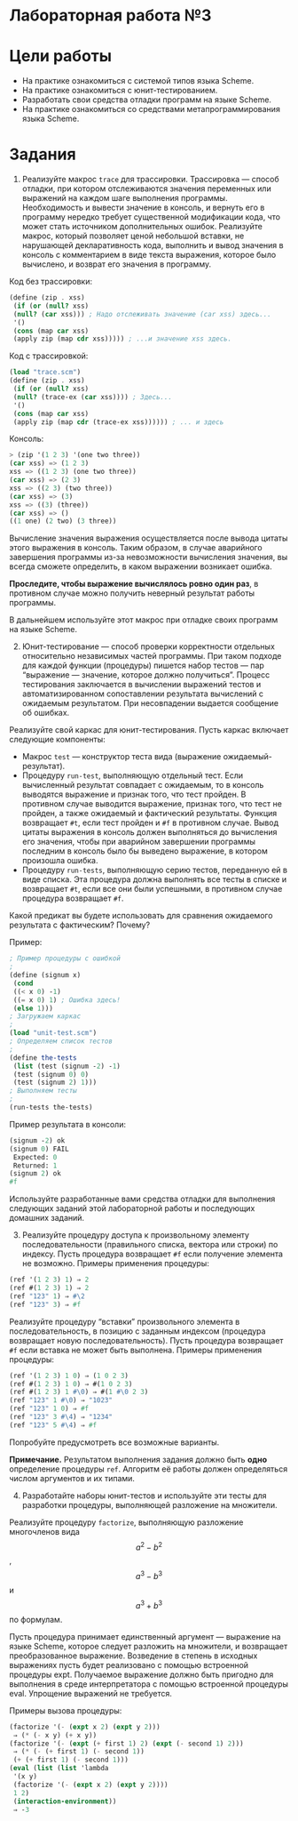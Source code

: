 # Лабораторная работа №3 #
# Цели работы #
* На практике ознакомиться с системой типов языка Scheme.
* На практике ознакомиться с юнит-тестированием.
* Разработать свои средства отладки программ на языке Scheme.
* На практике ознакомиться со средствами метапрограммирования языка Scheme.
# Задания #
1. Реализуйте макрос ```trace``` для трассировки. Трассировка — способ отладки, при котором
отслеживаются значения переменных или выражений на каждом шаге выполнения программы.
Необходимость и вывести значение в консоль, и вернуть его в программу нередко требует
существенной модификации кода, что может стать источником дополнительных ошибок.
Реализуйте макрос, который позволяет ценой небольшой вставки, не нарушающей
декларативность кода, выполнить и вывод значения в консоль с комментарием в виде текста
выражения, которое было вычислено, и возврат его значения в программу.

Код без трассировки:
```scheme
(define (zip . xss)
 (if (or (null? xss)
 (null? (car xss))) ; Надо отслеживать значение (car xss) здесь...
 '()
 (cons (map car xss)
 (apply zip (map cdr xss))))) ; ...и значение xss здесь.
```
Код с трассировкой:
```scheme
(load "trace.scm")
(define (zip . xss)
 (if (or (null? xss)
 (null? (trace-ex (car xss)))) ; Здесь...
 '()
 (cons (map car xss)
 (apply zip (map cdr (trace-ex xss)))))) ; ... и здесь
```
Консоль:
```scheme
> (zip '(1 2 3) '(one two three))
(car xss) => (1 2 3)
xss => ((1 2 3) (one two three))
(car xss) => (2 3)
xss => ((2 3) (two three))
(car xss) => (3)
xss => ((3) (three))
(car xss) => ()
((1 one) (2 two) (3 three))
```
Вычисление значения выражения осуществляется после вывода цитаты этого выражения
в консоль. Таким образом, в случае аварийного завершения программы из-за невозможности
вычисления значения, вы всегда сможете определить, в каком выражении возникает ошибка.

**Проследите, чтобы выражение вычислялось ровно один раз**, в противном случае можно
получить неверный результат работы программы.

В дальнейшем используйте этот макрос при отладке своих программ на языке Scheme.

2. Юнит-тестирование — способ проверки корректности отдельных относительно независимых
частей программы. При таком подходе для каждой функции (процедуры) пишется набор тестов
— пар “выражение — значение, которое должно получиться”. Процесс тестирования
заключается в вычислении выражений тестов и автоматизированном сопоставлении результата
вычислений с ожидаемым результатом. При несовпадении выдается сообщение об ошибках.

Реализуйте свой каркас для юнит-тестирования. Пусть каркас включает следующие
компоненты:
* Макрос ```test``` — конструктор теста вида (выражение ожидаемый-результат).
* Процедуру ```run-test```, выполняющую отдельный тест. Если вычисленный результат
совпадает с ожидаемым, то в консоль выводятся выражение и признак того, что тест
пройден. В противном случае выводится выражение, признак того, что тест не пройден,
а также ожидаемый и фактический результаты. Функция возвращает ```#t```, если тест пройден
и ```#f``` в противном случае. Вывод цитаты выражения в консоль должен выполняться
до вычисления его значения, чтобы при аварийном завершении программы последним
в консоль было бы выведено выражение, в котором произошла ошибка.
* Процедуру ```run-tests```, выполняющую серию тестов, переданную ей в виде списка. Эта
процедура должна выполнять все тесты в списке и возвращает ```#t```, если все они были
успешными, в противном случае процедура возвращает ```#f```.

Какой предикат вы будете использовать для сравнения ожидаемого результата с фактическим?
Почему?

Пример:
```scheme
; Пример процедуры с ошибкой
;
(define (signum x)
 (cond
 ((< x 0) -1)
 ((= x 0) 1) ; Ошибка здесь!
 (else 1)))
; Загружаем каркас
;
(load "unit-test.scm")
; Определяем список тестов
;
(define the-tests
 (list (test (signum -2) -1)
 (test (signum 0) 0)
 (test (signum 2) 1)))
; Выполняем тесты
;
(run-tests the-tests)
```
Пример результата в консоли:
```scheme
(signum -2) ok
(signum 0) FAIL
 Expected: 0
 Returned: 1
(signum 2) ok
#f
```
Используйте разработанные вами средства отладки для выполнения следующих заданий этой
лабораторной работы и последующих домашних заданий.

3. Реализуйте процедуру доступа к произвольному элементу последовательности (правильного
списка, вектора или строки) по индексу. Пусть процедура возвращает ```#f``` если получение
элемента не возможно. Примеры применения процедуры:
```scheme
(ref '(1 2 3) 1) ⇒ 2
(ref #(1 2 3) 1) ⇒ 2
(ref "123" 1) ⇒ #\2
(ref "123" 3) ⇒ #f
```
Реализуйте процедуру “вставки” произвольного элемента в последовательность, в позицию
с заданным индексом (процедура возвращает новую последовательность). Пусть процедура
возвращает ```#f``` если вставка не может быть выполнена. Примеры применения процедуры:
```scheme
(ref '(1 2 3) 1 0) ⇒ (1 0 2 3)
(ref #(1 2 3) 1 0) ⇒ #(1 0 2 3)
(ref #(1 2 3) 1 #\0) ⇒ #(1 #\0 2 3)
(ref "123" 1 #\0) ⇒ "1023"
(ref "123" 1 0) ⇒ #f
(ref "123" 3 #\4) ⇒ "1234"
(ref "123" 5 #\4) ⇒ #f
```

Попробуйте предусмотреть все возможные варианты.

**Примечание.** Результатом выполнения задания должно быть **одно** определение процедуры ```ref```.
Алгоритм её работы должен определяться числом аргументов и их типами.

4. Разработайте наборы юнит-тестов и используйте эти тесты для разработки процедуры,
выполняющей разложение на множители.

Реализуйте процедуру ```factorize```, выполняющую разложение многочленов вида $$a^2−b^2$$, $$a^3−b^3$$ и $$a^3+b^3$$ по формулам.

Пусть процедура принимает единственный аргумент — выражение на языке Scheme, которое
следует разложить на множители, и возвращает преобразованное выражение. Возведение
в степень в исходных выражениях пусть будет реализовано с помощью встроенной процедуры
expt. Получаемое выражение должно быть пригодно для выполнения в среде интерпретатора
с помощью встроенной процедуры eval. Упрощение выражений не требуется.

Примеры вызова процедуры:
```scheme
(factorize '(- (expt x 2) (expt y 2)))
 ⇒ (* (- x y) (+ x y))
(factorize '(- (expt (+ first 1) 2) (expt (- second 1) 2)))
 ⇒ (* (- (+ first 1) (- second 1))
 (+ (+ first 1) (- second 1)))
(eval (list (list 'lambda
 '(x y)
 (factorize '(- (expt x 2) (expt y 2))))
 1 2)
 (interaction-environment))
 ⇒ -3
```
